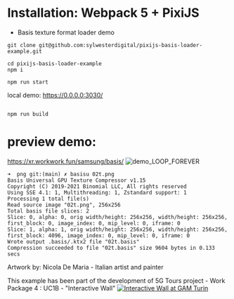 # Installation: Webpack 5 + PixiJS 

- Basis texture format loader demo

```
git clone git@github.com:sylwesterdigital/pixijs-basis-loader-example.git

cd pixijs-basis-loader-example
npm i

npm run start
```

local demo:
https://0.0.0.0:3030/
```

npm run build
```

# preview demo:
https://xr.workwork.fun/samsung/basis/
![demo_LOOP_FOREVER](https://user-images.githubusercontent.com/27820237/180225943-47055c3f-ef5a-4caf-89d8-463a8b362164.gif)


```
➜  png git:(main) ✗ basisu 02t.png                                                              
Basis Universal GPU Texture Compressor v1.15
Copyright (C) 2019-2021 Binomial LLC, All rights reserved
Using SSE 4.1: 1, Multithreading: 1, Zstandard support: 1
Processing 1 total file(s)
Read source image "02t.png", 256x256
Total basis file slices: 2
Slice: 0, alpha: 0, orig width/height: 256x256, width/height: 256x256, first_block: 0, image_index: 0, mip_level: 0, iframe: 0
Slice: 1, alpha: 1, orig width/height: 256x256, width/height: 256x256, first_block: 4096, image_index: 0, mip_level: 0, iframe: 0
Wrote output .basis/.ktx2 file "02t.basis"
Compression succeeded to file "02t.basis" size 9604 bytes in 0.133 secs

```

Artwork by: Nicola De Maria - Italian artist and painter

This example has been part of the development of 5G Tours project - Work Package 4 : UC1B - "Interactive Wall" 
[![Interactive Wall at GAM Turin](https://img.youtube.com/vi/32BhoXUEUtA/0.jpg)](https://www.youtube.com/watch?v=32BhoXUEUtA)



